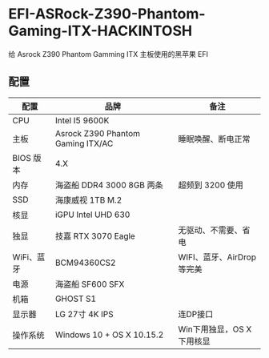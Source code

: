 # EFI-ASRock-Z390-Phantom-Gaming-ITX-HACKINTOSH
给 Asrock Z390 Phantom Gamming ITX 主板使用的黑苹果 EFI

## 配置
| 配置 | 品牌 | 备注 |
| --- | --- | --- |
| CPU | Intel I5 9600K | |
| 主板 | Asrock Z390 Phantom Gaming ITX/AC | 睡眠唤醒、断电正常 |
| BIOS 版本 | 4.X | |
| 内存 | 海盗船 DDR4 3000 8GB 两条 |  超频到 3200 使用 |
| SSD | 海康威视 1TB M.2 | |
| 核显 | iGPU Intel UHD 630 | |
| 独显 | 技嘉 RTX 3070 Eagle | 无驱动、不需要、省电 |
| WiFi、蓝牙 | BCM94360CS2 | WIFI、蓝牙、AirDrop等完美 |
| 电源 | 海盗船 SF600 SFX | |
| 机箱 | GHOST S1 | |
| 显示器 | LG 27寸 4K IPS | 连DP接口 |
| 操作系统 | Windows 10 + OS X 10.15.2 | Win下用独显，OS X下用核显 |